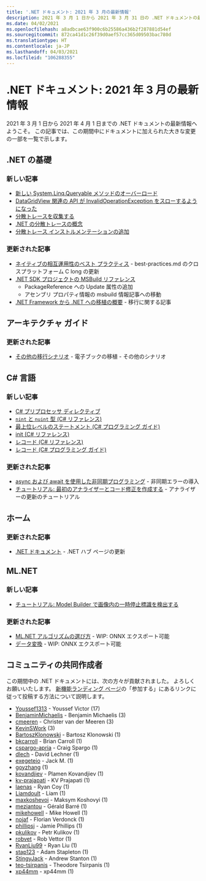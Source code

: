 ```yaml
---
title: '.NET ドキュメント: 2021 年 3 月の最新情報'
description: 2021 年 3 月 1 日から 2021 年 3 月 31 日の .NET ドキュメントの最新情報。
ms.date: 04/02/2021
ms.openlocfilehash: a8adbcae63f900c6b25586a436b2f287881d54ef
ms.sourcegitcommit: 872ca41d1c26f39d0aef57cc365d09503bac780d
ms.translationtype: HT
ms.contentlocale: ja-JP
ms.lasthandoff: 04/03/2021
ms.locfileid: "106288355"
---
```

# <a name="net-docs-whats-new-for-march-2021"></a>.NET ドキュメント: 2021 年 3 月の最新情報

2021 年 3 月 1 日から 2021 年 4 月 1 日までの .NET ドキュメントの最新情報へようこそ。 この記事では、この期間中にドキュメントに加えられた大きな変更の一部を一覧で示します。

## <a name="net-fundamentals"></a>.NET の基礎

### <a name="new-articles"></a>新しい記事

- [新しい System.Linq.Queryable メソッドのオーバーロード](../core/compatibility/core-libraries/6.0/additional-linq-queryable-method-overloads.md)
- [DataGridView 関連の API が InvalidOperationException をスローするようになった](../core/compatibility/windows-forms/6.0/null-owner-causes-invalidoperationexception.md)
- [分散トレースを収集する](../core/diagnostics/distributed-tracing-collection-walkthroughs.md)
- [.NET の分散トレースの概念](../core/diagnostics/distributed-tracing-concepts.md)
- [分散トレース インストルメンテーションの追加](../core/diagnostics/distributed-tracing-instrumentation-walkthroughs.md)

### <a name="updated-articles"></a>更新された記事

- [ネイティブの相互運用性のベスト プラクティス](../standard/native-interop/best-practices.md) - best-practices.md のクロスプラットフォーム C long の更新
- [.NET SDK プロジェクトの MSBuild リファレンス](../core/project-sdk/msbuild-props.md)
  - PackageReference への Update 属性の追加
  - アセンブリ プロパティ情報の msbuild 情報記事への移動
- [.NET Framework から .NET への移植の概要](../core/porting/index.md) - 移行に関する記事

## <a name="architecture-guides"></a>アーキテクチャ ガイド

### <a name="updated-articles"></a>更新された記事

- [その他の移行シナリオ](../architecture/porting-existing-aspnet-apps/more-migration-scenarios.md) - 電子ブックの移植 - その他のシナリオ

## <a name="c-language"></a>C# 言語

### <a name="new-articles"></a>新しい記事

- [C# プリプロセッサ ディレクティブ](../csharp/language-reference/preprocessor-directives.md)
- [`nint` と `nuint` 型 (C# リファレンス)](../csharp/language-reference/builtin-types/nint-nuint.md)
- [最上位レベルのステートメント (C# プログラミング ガイド)](../csharp/programming-guide/main-and-command-args/top-level-statements.md)
- [init (C# リファレンス)](../csharp/language-reference/keywords/init.md)
- [レコード (C# リファレンス)](../csharp/language-reference/builtin-types/record.md)
- [レコード (C# プログラミング ガイド)](../csharp/programming-guide/classes-and-structs/records.md)

### <a name="updated-articles"></a>更新された記事

- [async および await を使用した非同期プログラミング](../csharp/programming-guide/concepts/async/index.md) - 非同期エラーの導入
- [チュートリアル: 最初のアナライザーとコード修正を作成する](../csharp/roslyn-sdk/tutorials/how-to-write-csharp-analyzer-code-fix.md) - アナライザーの更新のチュートリアル

## <a name="home"></a>ホーム

### <a name="updated-articles"></a>更新された記事

- [.NET ドキュメント](index.yml) - .NET ハブ ページの更新

## <a name="mlnet"></a>ML.NET

### <a name="new-articles"></a>新しい記事

- [チュートリアル: Model Builder で画像内の一時停止標識を検出する](../machine-learning/tutorials/object-detection-model-builder.md)

### <a name="updated-articles"></a>更新された記事

- [ML.NET アルゴリズムの選び方](../machine-learning/how-to-choose-an-ml-net-algorithm.md) - WIP: ONNX エクスポート可能
- [データ変換](../machine-learning/resources/transforms.md) - WIP: ONNX エクスポート可能

## <a name="community-contributors"></a>コミュニティの共同作成者

この期間中の .NET ドキュメントには、次の方々が貢献されました。 よろしくお願いいたします。 [新機能ランディング ページ](index.yml)の「参加する」にあるリンクに従って投稿する方法について説明します。

- [Youssef1313](https://github.com/Youssef1313) - Youssef Victor (17)
- [BenjaminMichaelis](https://github.com/BenjaminMichaelis) - Benjamin Michaelis (3)
- [cmeeren](https://github.com/cmeeren) - Christer van der Meeren (3)
- [KevinSWork](https://github.com/KevinSWork) (3)
- [BartoszKlonowski](https://github.com/BartoszKlonowski) - Bartosz Klonowski (1)
- [bkcarroll](https://github.com/bkcarroll) - Brian Carroll (1)
- [cspargo-apria](https://github.com/cspargo-apria) - Craig Spargo (1)
- [dlech](https://github.com/dlech) - David Lechner (1)
- [exegeteio](https://github.com/exegeteio) - Jack M. (1)
- [goyzhang](https://github.com/goyzhang) (1)
- [kovandjiev](https://github.com/kovandjiev) - Plamen Kovandjiev (1)
- [kv-prajapati](https://github.com/kv-prajapati) - KV Prajapati (1)
- [laenas](https://github.com/laenas) - Ryan Coy (1)
- [Liamdoult](https://github.com/Liamdoult) - Liam (1)
- [maxkoshevoi](https://github.com/maxkoshevoi) - Maksym Koshovyi (1)
- [meziantou](https://github.com/meziantou) - Gérald Barré (1)
- [mikehowell](https://github.com/mikehowell) - Mike Howell (1)
- [nojaf](https://github.com/nojaf) - Florian Verdonck (1)
- [phillipsj](https://github.com/phillipsj) - Jamie Phillips (1)
- [pkulikov](https://github.com/pkulikov) - Petr Kulikov (1)
- [robvet](https://github.com/robvet) - Rob Vettor (1)
- [RyanLiu99](https://github.com/RyanLiu99) - Ryan Liu (1)
- [stap123](https://github.com/stap123) - Adam Stapleton (1)
- [StingyJack](https://github.com/StingyJack) - Andrew Stanton (1)
- [teo-tsirpanis](https://github.com/teo-tsirpanis) - Theodore Tsirpanis (1)
- [xp44mm](https://github.com/xp44mm) - xp44mm (1)
